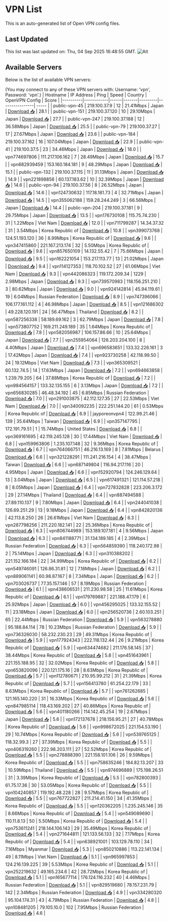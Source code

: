 # VPN List

This is an auto-generated list of Open VPN config files.

## Last Updated

This list was last updated on: Thu, 04 Sep 2025 16:48:55 GMT.
![Alt](https://repobeats.axiom.co/api/embed/186b98318ef1479477931607c1ad7d823f12451f.svg "Repobeats analytics image")

## Available Servers

Below is the list of available VPN servers:

(You may connect to any of these VPN servers with: Username: 'vpn', Password: 'vpn'.)
| Hostname | IP Address | Ping | Speed | Country | OpenVPN Config | Score |
|----------|------------|------|-------|---------|----------------| ----- |
| public-vpn-45 | 219.100.37.9 | 12 | 21.41Mbps | Japan | [Download 📥](./configs/server_0_JP.ovpn) | 28.1 |
| public-vpn-151 | 219.100.37.120 | 10 | 29.10Mbps | Japan | [Download 📥](./configs/server_1_JP.ovpn) | 27.7 |
| public-vpn-247 | 219.100.37.188 | 12 | 36.58Mbps | Japan | [Download 📥](./configs/server_2_JP.ovpn) | 25.5 |
| public-vpn-79 | 219.100.37.27 | 17 | 27.67Mbps | Japan | [Download 📥](./configs/server_3_JP.ovpn) | 23.6 |
| public-vpn-184 | 219.100.37.162 | 16 | 107.04Mbps | Japan | [Download 📥](./configs/server_4_JP.ovpn) | 22.9 |
| public-vpn-41 | 219.100.37.5 | 23 | 34.46Mbps | Japan | [Download 📥](./configs/server_5_JP.ovpn) | 18.0 |
| vpn774697806 | 111.217.106.162 | 7 | 28.49Mbps | Japan | [Download 📥](./configs/server_6_JP.ovpn) | 15.7 |
| vpn682939459 | 153.160.184.181 | 9 | 48.29Mbps | Japan | [Download 📥](./configs/server_7_JP.ovpn) | 15.1 |
| public-vpn-132 | 219.100.37.115 | 11 | 31.13Mbps | Japan | [Download 📥](./configs/server_8_JP.ovpn) | 14.9 |
| vpn221898856 | 60.137.183.62 | 10 | 32.39Mbps | Japan | [Download 📥](./configs/server_9_JP.ovpn) | 14.6 |
| public-vpn-94 | 219.100.37.56 | 8 | 26.52Mbps | Japan | [Download 📥](./configs/server_10_JP.ovpn) | 14.6 |
| vpn124730632 | 117.18.181.73 | 4 | 32.71Mbps | Japan | [Download 📥](./configs/server_11_JP.ovpn) | 14.5 |
| vpn355062188 | 159.28.244.249 | 3 | 66.56Mbps | Japan | [Download 📥](./configs/server_12_JP.ovpn) | 14.4 |
| public-vpn-204 | 219.100.37.181 | 9 | 29.75Mbps | Japan | [Download 📥](./configs/server_13_JP.ovpn) | 13.5 |
| vpn176730108 | 115.75.74.230 | 31 | 1.22Mbps | Viet Nam | [Download 📥](./configs/server_14_VN.ovpn) | 12.0 |
| vpn711799287 | 14.34.37.32 | 31 | 3.54Mbps | Korea Republic of | [Download 📥](./configs/server_15_KR.ovpn) | 10.8 |
| vpn399073768 | 124.51.193.120 | 36 | 8.99Mbps | Korea Republic of | [Download 📥](./configs/server_16_KR.ovpn) | 9.6 |
| vpn347415860 | 221.167.213.174 | 32 | 5.50Mbps | Korea Republic of | [Download 📥](./configs/server_17_KR.ovpn) | 9.6 |
| vpn857650109 | 14.132.55.42 | 7 | 75.66Mbps | Japan | [Download 📥](./configs/server_18_JP.ovpn) | 9.5 |
| vpn162221054 | 153.217.113.77 | 13 | 21.02Mbps | Japan | [Download 📥](./configs/server_19_JP.ovpn) | 9.4 |
| vpn114127353 | 118.70.102.52 | 27 | 61.06Mbps | Viet Nam | [Download 📥](./configs/server_20_VN.ovpn) | 9.3 |
| vpn442086323 | 119.172.209.34 | 1229 | 2.98Mbps | Japan | [Download 📥](./configs/server_21_JP.ovpn) | 9.3 |
| vpn739570983 | 118.156.251.210 | 3 | 80.62Mbps | Japan | [Download 📥](./configs/server_22_JP.ovpn) | 9.0 |
| vpn924142814 | 45.94.119.61 | 19 | 6.04Mbps | Russian Federation | [Download 📥](./configs/server_23_RU.ovpn) | 8.9 |
| vpn747396066 | 106.177.161.112 | 4 | 46.98Mbps | Japan | [Download 📥](./configs/server_24_JP.ovpn) | 8.5 |
| vpn121686302 | 49.228.120.191 | 24 | 56.47Mbps | Thailand | [Download 📥](./configs/server_25_TH.ovpn) | 8.2 |
| vpn587256338 | 58.189.69.162 | 3 | 62.79Mbps | Japan | [Download 📥](./configs/server_26_JP.ovpn) | 7.8 |
| vpn573807752 | 169.211.249.189 | 35 | 1.64Mbps | Korea Republic of | [Download 📥](./configs/server_27_KR.ovpn) | 7.8 |
| vpn582056987 | 106.157.86.66 | 10 | 25.64Mbps | Japan | [Download 📥](./configs/server_28_JP.ovpn) | 7.7 |
| vpn255954064 | 126.203.204.100 | 8 | 4.40Mbps | Japan | [Download 📥](./configs/server_29_JP.ovpn) | 7.4 |
| vpn696583651 | 133.32.226.161 | 3 | 17.42Mbps | Japan | [Download 📥](./configs/server_30_JP.ovpn) | 7.4 |
| vpn923730258 | 42.118.99.50 | 24 | 19.12Mbps | Viet Nam | [Download 📥](./configs/server_31_VN.ovpn) | 7.3 |
| vpn365309521 | 60.132.74.5 | 14 | 17.63Mbps | Japan | [Download 📥](./configs/server_32_JP.ovpn) | 7.2 |
| vpn694663858 | 1.239.79.205 | 64 | 37.88Mbps | Korea Republic of | [Download 📥](./configs/server_33_KR.ovpn) | 7.2 |
| vpn984564157 | 133.32.135.155 | 6 | 3.13Mbps | Japan | [Download 📥](./configs/server_34_JP.ovpn) | 7.2 |
| vpn656830285 | 46.48.34.192 | 45 | 6.85Mbps | Russian Federation | [Download 📥](./configs/server_35_RU.ovpn) | 7.0 |
| vpn291003875 | 42.112.127.35 | 27 | 22.53Mbps | Viet Nam | [Download 📥](./configs/server_36_VN.ovpn) | 7.0 |
| vpn340092235 | 222.251.144.20 | 61 | 0.53Mbps | Korea Republic of | [Download 📥](./configs/server_37_KR.ovpn) | 6.9 |
| jayporeonvpn4 | 122.99.21.46 | 139 | 35.64Mbps | Taiwan | [Download 📥](./configs/server_38_TW.ovpn) | 6.9 |
| vpn357147795 | 172.191.79.51 | 1 | 15.74Mbps | United States | [Download 📥](./configs/server_39_US.ovpn) | 6.8 |
| vpn369161695 | 42.119.245.128 | 30 | 17.44Mbps | Viet Nam | [Download 📥](./configs/server_40_VN.ovpn) | 6.8 |
| vpn159963806 | 1.235.107.148 | 32 | 9.36Mbps | Korea Republic of | [Download 📥](./configs/server_41_KR.ovpn) | 6.7 |
| vpn764066751 | 46.216.13.169 | 8 | 7.81Mbps | Belarus | [Download 📥](./configs/server_42_BY.ovpn) | 6.6 |
| vpn321228291 | 111.241.216.154 | 4 | 38.47Mbps | Taiwan | [Download 📥](./configs/server_43_TW.ovpn) | 6.6 |
| vpn687149804 | 116.94.217.116 | 20 | 4.95Mbps | Japan | [Download 📥](./configs/server_44_JP.ovpn) | 6.6 |
| vpn152920794 | 124.246.129.64 | 13 | 3.04Mbps | Japan | [Download 📥](./configs/server_45_JP.ovpn) | 6.5 |
| vpn617491321 | 121.114.57.218 | 8 | 8.05Mbps | Japan | [Download 📥](./configs/server_46_JP.ovpn) | 6.4 |
| vpn727832828 | 223.206.3.172 | 29 | 27.14Mbps | Thailand | [Download 📥](./configs/server_47_TH.ovpn) | 6.4 |
| vpn887494588 | 27.89.110.137 | 9 | 7.80Mbps | Japan | [Download 📥](./configs/server_48_JP.ovpn) | 6.4 |
| vpn244041038 | 126.69.251.29 | 13 | 9.18Mbps | Japan | [Download 📥](./configs/server_49_JP.ovpn) | 6.4 |
| vpn842820136 | 42.113.8.250 | 26 | 26.61Mbps | Viet Nam | [Download 📥](./configs/server_50_VN.ovpn) | 6.3 |
| vpn287798256 | 211.220.182.141 | 22 | 25.36Mbps | Korea Republic of | [Download 📥](./configs/server_51_KR.ovpn) | 6.3 |
| vpn806744989 | 153.189.107.181 | 4 | 9.56Mbps | Japan | [Download 📥](./configs/server_52_JP.ovpn) | 6.3 |
| vpn841188771 | 31.134.189.185 | 4 | 2.39Mbps | Russian Federation | [Download 📥](./configs/server_53_RU.ovpn) | 6.3 |
| vpn564859390 | 118.240.172.98 | 2 | 75.14Mbps | Japan | [Download 📥](./configs/server_54_JP.ovpn) | 6.3 |
| vpn310388202 | 221.152.166.184 | 22 | 34.99Mbps | Korea Republic of | [Download 📥](./configs/server_55_KR.ovpn) | 6.2 |
| vpn549746091 | 126.86.31.81 | 12 | 7.18Mbps | Japan | [Download 📥](./configs/server_56_JP.ovpn) | 6.2 |
| vpn889061141 | 60.98.87.167 | 8 | 7.34Mbps | Japan | [Download 📥](./configs/server_57_JP.ovpn) | 6.2 |
| vpn703026737 | 77.35.157.146 | 57 | 8.19Mbps | Russian Federation | [Download 📥](./configs/server_58_RU.ovpn) | 6.1 |
| vpn438606531 | 211.230.98.58 | 25 | 11.61Mbps | Korea Republic of | [Download 📥](./configs/server_59_KR.ovpn) | 6.1 |
| vpn179769887 | 221.188.47.179 | 6 | 25.92Mbps | Japan | [Download 📥](./configs/server_60_JP.ovpn) | 6.0 |
| vpn456295025 | 133.32.155.52 | 11 | 23.18Mbps | Japan | [Download 📥](./configs/server_61_JP.ovpn) | 6.0 |
| vpn256520736 | 2.60.103.251 | 65 | 22.44Mbps | Russian Federation | [Download 📥](./configs/server_62_RU.ovpn) | 5.9 |
| vpn563278880 | 95.188.84.114 | 78 | 10.23Mbps | Russian Federation | [Download 📥](./configs/server_63_RU.ovpn) | 5.9 |
| vpn736326030 | 58.232.230.23 | 29 | 49.31Mbps | Korea Republic of | [Download 📥](./configs/server_64_KR.ovpn) | 5.9 |
| vpn177924343 | 222.118.132.44 | 26 | 9.21Mbps | Korea Republic of | [Download 📥](./configs/server_65_KR.ovpn) | 5.9 |
| vpn634474682 | 211.176.58.145 | 37 | 38.44Mbps | Korea Republic of | [Download 📥](./configs/server_66_KR.ovpn) | 5.8 |
| vpn451643961 | 221.155.188.95 | 32 | 32.02Mbps | Korea Republic of | [Download 📥](./configs/server_67_KR.ovpn) | 5.8 |
| vpn653820096 | 220.121.175.16 | 28 | 8.63Mbps | Korea Republic of | [Download 📥](./configs/server_68_KR.ovpn) | 5.7 |
| vpn112780671 | 210.95.99.212 | 31 | 21.39Mbps | Korea Republic of | [Download 📥](./configs/server_69_KR.ovpn) | 5.7 |
| vpn156413780 | 61.254.22.179 | 33 | 8.63Mbps | Korea Republic of | [Download 📥](./configs/server_70_KR.ovpn) | 5.7 |
| vpn761262685 | 121.165.140.220 | 31 | 16.33Mbps | Korea Republic of | [Download 📥](./configs/server_71_KR.ovpn) | 5.6 |
| vpn847985114 | 118.43.169.202 | 27 | 40.86Mbps | Korea Republic of | [Download 📥](./configs/server_72_KR.ovpn) | 5.6 |
| vpn401180266 | 114.142.45.254 | 19 | 2.67Mbps | Japan | [Download 📥](./configs/server_73_JP.ovpn) | 5.6 |
| vpn172137678 | 218.156.95.21 | 27 | 40.78Mbps | Korea Republic of | [Download 📥](./configs/server_74_KR.ovpn) | 5.6 |
| vpn998672025 | 221.154.53.190 | 29 | 10.74Mbps | Korea Republic of | [Download 📥](./configs/server_75_KR.ovpn) | 5.6 |
| vpn539765125 | 118.32.99.3 | 27 | 37.39Mbps | Korea Republic of | [Download 📥](./configs/server_76_KR.ovpn) | 5.5 |
| vpn406319260 | 222.98.203.111 | 27 | 52.52Mbps | Korea Republic of | [Download 📥](./configs/server_77_KR.ovpn) | 5.5 |
| vpn276888390 | 221.158.101.106 | 26 | 9.59Mbps | Korea Republic of | [Download 📥](./configs/server_78_KR.ovpn) | 5.5 |
| vpn758635246 | 184.82.13.207 | 33 | 10.59Mbps | Thailand | [Download 📥](./configs/server_79_TH.ovpn) | 5.5 |
| vpn974696889 | 175.198.26.51 | 31 | 3.39Mbps | Korea Republic of | [Download 📥](./configs/server_80_KR.ovpn) | 5.5 |
| vpn782800393 | 61.75.17.36 | 30 | 53.05Mbps | Korea Republic of | [Download 📥](./configs/server_81_KR.ovpn) | 5.5 |
| vpn104240857 | 119.192.48.228 | 28 | 9.57Mbps | Korea Republic of | [Download 📥](./configs/server_82_KR.ovpn) | 5.5 |
| vpn767722827 | 211.214.41.150 | 34 | 41.35Mbps | Korea Republic of | [Download 📥](./configs/server_83_KR.ovpn) | 5.5 |
| vpn120362205 | 1.235.245.146 | 35 | 8.66Mbps | Korea Republic of | [Download 📥](./configs/server_84_KR.ovpn) | 5.4 |
| vpn549089690 | 110.11.8.13 | 50 | 5.50Mbps | Korea Republic of | [Download 📥](./configs/server_85_KR.ovpn) | 5.4 |
| vpn753611241 | 218.144.106.143 | 29 | 35.49Mbps | Korea Republic of | [Download 📥](./configs/server_86_KR.ovpn) | 5.4 |
| vpn271644811 | 121.133.56.133 | 32 | 7.17Mbps | Korea Republic of | [Download 📥](./configs/server_87_KR.ovpn) | 5.4 |
| vpn638921001 | 103.129.78.110 | 34 | 7.16Mbps | Myanmar | [Download 📥](./configs/server_88_MM.ovpn) | 5.3 |
| vpn850210886 | 113.22.141.134 | 49 | 8.11Mbps | Viet Nam | [Download 📥](./configs/server_89_VN.ovpn) | 5.1 |
| vpn965997853 | 124.216.139.225 | 39 | 5.53Mbps | Korea Republic of | [Download 📥](./configs/server_90_KR.ovpn) | 5.1 |
| vpn252219632 | 49.165.234.6 | 42 | 28.72Mbps | Korea Republic of | [Download 📥](./configs/server_91_KR.ovpn) | 5.1 |
| vpn165677114 | 176.124.116.232 | 40 | 4.46Mbps | Russian Federation | [Download 📥](./configs/server_92_RU.ovpn) | 5.1 |
| vpn829519680 | 78.157.231.79 | 142 | 2.34Mbps | Russian Federation | [Download 📥](./configs/server_93_RU.ovpn) | 4.9 |
| vpn334280320 | 95.104.174.31 | 43 | 4.79Mbps | Russian Federation | [Download 📥](./configs/server_94_RU.ovpn) | 4.8 |
| vpn108481205 | 79.105.10.0 | 102 | 7.95Mbps | Russian Federation | [Download 📥](./configs/server_95_RU.ovpn) | 4.6 |
